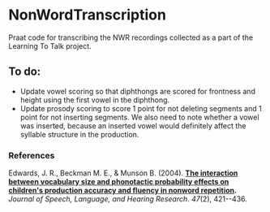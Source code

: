 NonWordTranscription
====================

Praat code for transcribing the NWR recordings collected as a part of the Learning To Talk project.

To do:
------
* Update vowel scoring so that diphthongs are scored for frontness and height using the first vowel in the diphthong.
* Update prosody scoring to score 1 point for not deleting segments and 1 point for not inserting segments. We also need to note whether a vowel was inserted, because an inserted vowel would definitely affect the syllable structure in the production.

### References

Edwards, J. R., Beckman M. E., & Munson B. (2004). **[The interaction between vocabulary size and phonotactic probability effects on children's production accuracy and fluency in nonword repetition](http://www.ncbi.nlm.nih.gov/pubmed?term=15157141).** _Journal of Speech, Language, and Hearing Research_. _47_(2), 421--436.